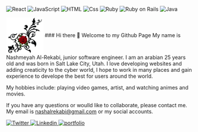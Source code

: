 <p>
  <img alt="React" src="https://img.shields.io/badge/React-61DAFB?logo=react&logoColor=white&style=for-the-badge" />
  <img alt="JavaScript" src="https://img.shields.io/badge/JavaScript-F7DF1E?logo=javascript&logoColor=white&style=for-the-badge" />
  <img alt="HTML" src="https://img.shields.io/badge/HTML-E34F26?logo=html5&logoColor=white&style=for-the-badge" />
  <img alt="Css" src="https://img.shields.io/badge/CSS-1572B6?logo=css3&logoColor=white&style=for-the-badge" />
  <img alt="Ruby" src="https://img.shields.io/badge/Ruby-CC342D?logo=ruby3&logoColor=white&style=for-the-badge" />
  <img alt="Ruby on Rails" src="https://img.shields.io/badge/Ruby on Rails-CC0000?logo=rubyonrails3&logoColor=white&style=for-the-badge" />
  <img alt="Java" src="https://img.shields.io/badge/Java-007396?logo=java3&logoColor=white&style=for-the-badge" />
 
</p>
<img src="/pngfuel.com (18).png" alt="banner" align="center" height=100px; width=100px;/>
### Hi there 👋 Welcome to my Github Page
My name is Nashmeyah Al-Rekabi, junior software engineer. I am an arabian 25 years old and was born in Salt Lake City, Utah. I love developing websites and adding creaticity to the cyber world, I hope to work in many places and gain experience to develope the best for users around the world. 

My hobbies include: playing video games, artist, and watching animes and movies.

If you have any questions or woulld like to collaborate, please contact me. My email is nashalrekabi@gmail.com or my social accounts.
<p>
<a href="https://twitter.com/Nshmy41964190">
  <img
    alt="Twitter"
    src="https://img.shields.io/badge/Twitter-1DA1F2?logo=twitter&logoColor=white&style=for-the-badge"
  />
</a>
<a href="https://www.linkedin.com/in/nashmeyahalrekabi">
  <img
    alt="Linkedin"
    src="https://img.shields.io/badge/linkedin-0077B5?logo=linkedin&logoColor=white&style=for-the-badge"
  />
</a>
  <a href="https://www.nashmeyah.com">
  <img
    alt="portfolio"
    src="https://img.shields.io/badge/Portfolio-A42E2B?logo=linkedin&logoColor=white&style=for-the-badge"
  />
</a>
</p>

